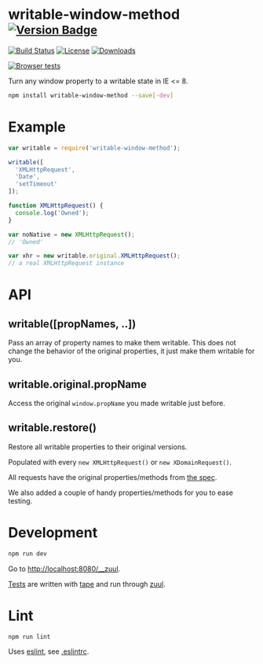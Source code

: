 # writable-window-method <sup>[![Version Badge][npm-version-svg]][package-url]</sup>
[![Build Status][travis-svg]][travis-url] [![License][license-image]][license-url] [![Downloads][downloads-image]][downloads-url]

[![Browser tests][browser-test-matrix]][browser-test-url]

Turn any window property to a writable state in IE <= 8.

```sh
npm install writable-window-method --save[-dev]
```

# Example

```js
var writable = require('writable-window-method');

writable([
  'XMLHttpRequest',
  'Date',
  'setTimeout'
]);

function XMLHttpRequest() {
  console.log('Owned');
}

var noNative = new XMLHttpRequest();
// 'Owned'

var xhr = new writable.original.XMLHttpRequest();
// a real XMLHttpRequest instance
```

# API

## writable([propNames, ..])

Pass an array of property names to make them writable. This does not change
the behavior of the original properties, it just make them writable for you.

## writable.original.propName

Access the original `window.propName` you made writable just before.

## writable.restore()

Restore all writable properties to their original versions.

Populated with every `new XMLHttpRequest()` or `new XDomainRequest()`.

All requests have the original properties/methods from [the spec](https://xhr.spec.whatwg.org/).

We also added a couple of handy properties/methods for you to ease testing.

# Development

```sh
npm run dev
```

Go to <http://localhost:8080/__zuul>.

[Tests](./test/) are written with [tape](https://github.com/substack/tape) and run through [zuul](https://github.com/defunctzombie/zuul).

# Lint

```sh
npm run lint
```

Uses [eslint](http://eslint.org/), see [.eslintrc](./.eslintrc).

[package-url]: https://npmjs.org/package/writable-window-method
[npm-version-svg]: http://vb.teelaun.ch/algolia/writable-window-method.svg
[travis-svg]: https://img.shields.io/travis/algolia/writable-window-method/master.svg?style=flat-square
[travis-url]: https://travis-ci.org/algolia/writable-window-method
[license-image]: http://img.shields.io/npm/l/writable-window-method.svg?style=flat-square
[license-url]: LICENSE
[downloads-image]: https://img.shields.io/npm/dm/writable-window-method.svg?style=flat-square
[downloads-url]: http://npm-stat.com/charts.html?package=writable-window-method
[browser-test-matrix]: https://saucelabs.com/browser-matrix/opensauce-writable.svg
[browser-test-url]: https://saucelabs.com/u/algolia-writable-window-method
